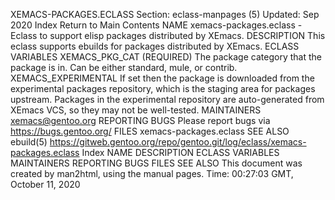 XEMACS-PACKAGES.ECLASS
Section: eclass-manpages (5)
Updated: Sep 2020
Index Return to Main Contents
NAME
xemacs-packages.eclass - Eclass to support elisp packages distributed by XEmacs.
DESCRIPTION
This eclass supports ebuilds for packages distributed by XEmacs.
ECLASS VARIABLES
XEMACS_PKG_CAT (REQUIRED)
The package category that the package is in. Can be either standard, mule, or contrib.
XEMACS_EXPERIMENTAL
If set then the package is downloaded from the experimental packages repository, which is the staging area for packages upstream. Packages in the experimental repository are auto-generated from XEmacs VCS, so they may not be well-tested.
MAINTAINERS
xemacs@gentoo.org
REPORTING BUGS
Please report bugs via https://bugs.gentoo.org/
FILES
xemacs-packages.eclass
SEE ALSO
ebuild(5)
https://gitweb.gentoo.org/repo/gentoo.git/log/eclass/xemacs-packages.eclass
Index
NAME
DESCRIPTION
ECLASS VARIABLES
MAINTAINERS
REPORTING BUGS
FILES
SEE ALSO
This document was created by man2html, using the manual pages.
Time: 00:27:03 GMT, October 11, 2020